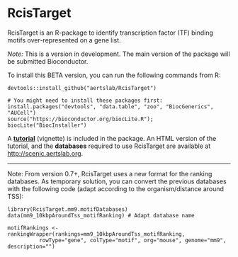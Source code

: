 # RcisTarget
RcisTarget is an R-package to identify transcription factor (TF) binding motifs over-represented on a gene list. 







*Note:* This is a version in development. The main version of the package will be submitted Bioconductor. 

To install this BETA version, you can run the following commands from R:
```
devtools::install_github("aertslab/RcisTarget")

# You might need to install these packages first:
install.packages("devtools", "data.table", "zoo", "BiocGenerics", "AUCell")
source("https://bioconductor.org/biocLite.R"); biocLite("BiocInstaller")
```

A **[tutorial](http://scenic.aertslab.org/tutorials/RcisTarget.html)** (vignette) is included in the package.
An HTML version of the tutorial, and the **databases** required to use RcisTarget are available at http://scenic.aertslab.org.

____
Note: From version 0.7+, RcisTarget uses a new format for the ranking databases. As temporary solution, you can convert the previous databases with the following code (adapt according to the organism/distance around TSS):

```
library(RcisTarget.mm9.motifDatabases)
data(mm9_10kbpAroundTss_motifRanking) # Adapt database name

motifRankings <- rankingWrapper(rankings=mm9_10kbpAroundTss_motifRanking, 
          rowType="gene", colType="motif", org="mouse", genome="mm9", description="")
```

